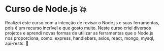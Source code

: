 # Curso de Node.js 💥

Realizei este curso com a intenção de revisar o Node.js e suas ferramentas, pois é um recurso incrível e que gosto muito.
Neste curso criei diversos projetos e aprendi novas formas de utilizar as ferramentas que o Node.js nos proporciona, como: express, handlebars, axios, react, mongo, mysql, api-rests. 🚀

